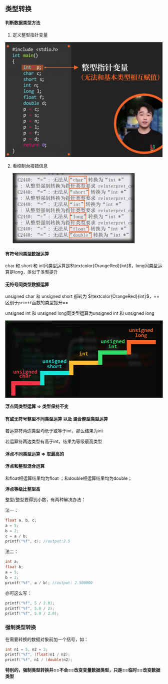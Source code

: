 ## 类型转换

#### 判断数据类型方法

1. 定义整型指针变量

<img src="images/image-20221208195517865.png" alt="image-20221208195517865" style="zoom: 80%;" />

2. 看控制台报错信息

   <img src="images/image-20221208195531985.png" alt="image-20221208195531985" style="zoom:67%;" />

#### 有符号同类型数据运算

char 和 short 和 int同类型运算是$\textcolor{OrangeRed}{int}$，long同类型运算是long，类似于类型提升

#### 无符号同类型数据运算

unsigned char 和 unsigned short 都转为 $\textcolor{OrangeRed}{int}$，==区别于`printf`函数的类型提升==

unsigned int 和 unsigned long同类型运算为unsigned int 和 unsigned long

<img src="images/image-20221208195538971.png" alt="image-20221208195538971" style="zoom:80%;" />

**浮点同类型运算  =>  类型保持不变**

#### 有或无符号整型不同类型运算 以及 混合整型类型运算

若运算符两边类型均低于或等于int，那么结果为int

若运算符两边类型有高于int，结果为等级最高类型

#### 浮点不同类型运算  =>  取最高的

#### 浮点和整型混合运算

和float相运算结果均为float ；和double相运算结果均为double；

**浮点等级比整型高**

整型/整型要得到小数，有两种解决办法：

法一：

```c
float a, b, c;
a = 5;
b = 2;
c = a / b;
printf("%f", c); //output:2.5
```

法二：

```c
int a;
float b;
a = 5;
b = 2;
printf("%f", a / b); //output: 2.500000
```

亦可这么写：

```c
printf("%f", 5 / 2.0);
printf("%f", 5.0 / 2);
printf("%f", 5.0 / 2.0);
```

### 强制类型转换

在需要转换的数据对象前加一个括号，如：

```c
int n1 = 5, n2 = 2;
printf("%f", (float)n1 / n2);
printf("%f", n1 / (double)n2);
```

**特别的，强制类型转换并==不会==改变变量数据类型，只是==临时==改变数据类型**
